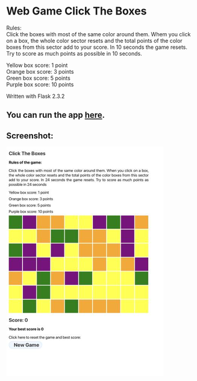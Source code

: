 # Web Game Click The Boxes

Rules:  
Click the boxes with most of the same color around them. Whem you click on a box, the whole color sector resets and the total points of the color boxes from this sector add to your score. In 10 seconds the game resets. Try to score as much points as possible in 10 seconds.  

Yellow box score: 1 point  
Orange box score: 3 points  
Green box score: 5 points  
Purple box score: 10 points  

Written with Flask 2.3.2

## You can run the app <a href="http://xaoccc.pythonanywhere.com/">here</a>.

## Screenshot:
<img src="https://github.com/xaoccc/Click-The-Boxes/blob/main/screenshot.jpg" />
